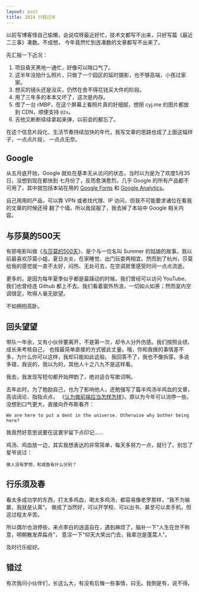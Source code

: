 ```yaml
---
layout: post
title: 2014 行程过半
---
```


以前写博客怪自己偷懒，会说哎呀最近好忙，技术文都写不出来，只好写篇《最近二三事》凑数。不成想，
今年竟然忙到连凑数的文章都写不出来了。

先汇报一下近况：

1. 项目昏天黑地一通忙，好像可以喘口气了。
2. 这半年没拍什么照片，只做了一个园区的延时摄影，也不够高端，小孩过家家。
3. 想买的镜头还是没买，仍然在舍不得花钱买大件的阶段。
4. 用了三年多的本本又坏了，这次是内存。
5. 借了一台 rMBP，在这个屏幕上看照片真的好细腻，想把 cyj.me 的图片都放到 CDN，顺便支持 
   `@2x`。
6. 吉他又断断续续拿起来弹，以前会的都忘了。

在这个信息片段化、生活节奏持续加快的年代，我写文章的思路也成了上面这幅样子，一点点片段，
一点点无奈。

## Google

从五月底开始，Google 就处在基本无从访问的状态，当时以为是为了欢度5月35日，没想到现在都快到
七月份了，反而愈演愈烈，几乎 Google 的所有产品都不可用了，其中就包括本站在用的 
[Google Fonts](http://www.google.com/webfonts) 和 [Google Analytics](www.google.com/analytics)。

自己用用的产品，可以靠 VPN 或者找代理、IP 访问，但我不可能要求诸位在看我的文章的时候还得
翻了个墙。所以我屈服了，我去掉了本站中 Google 相关内容。

## 与莎莫的500天

有部电影叫做《[与莎莫的500天](www.google.com/analytics)》，是个与一位名叫 Summer 
的姑娘的故事。我以前最喜欢莎莫小姐，夏日炎炎，在家睡觉、出门玩耍两相宜。然而到了杭州，莎莫
给我的感觉就一直不太好，闷热、无处可去，在空调房里感受时间一点点流逝。

更多的，是因为每年夏季似乎都是最躁动的时候。我们曾经可以访问 YouTube、我们也曾经连 Github 
都上不去。我们看着窗外热浪，一切如火如荼；然而室内空调很足，吹得人毫无欲望。

不如拥抱高卧。

## 回头望望

带队一年余，又有小伙伴要离开，不是第一次，却令人分外伤感。我们按照业绩、成长来考核自己，
也按最简单直接的方式彼此丈量。哦，你和我做的事情差不多，为什么你可以这样，我却只能如此这般。
我回答不了，我也不像拆穿。多说多错，我说的，我以为的，其他人十之八九不是这样看。

我去，我发现写短句都开始押韵了，绝对适合写歌词啊。

去年此时，为了勉励自己，也为了影响他人，还勉强写了篇半鸡汤半鸡血的文章，高谈阔论、指指点点，
《[认为做前端应当怎样怎样](/life/the-way-lifes-meant-to-be)》。原以为今年可以消停一些，
没想到口气更大，直接向乔布斯看齐：

    We are here to put a dent in the universe. Otherwise why bother being here?

我竟然好意思说要在这寰宇留下点印记……

鸡汤、鸡血放一边，其实我想表达的非常简单，每天多努力一点，就行了。别忘了星爷说过：

    做人没有梦想，和咸鱼有什么分别？

## 行乐须及春

看太多成功学的东西，打太多鸡血，喝太多鸡汤，都容易像老罗那样，“我不为输赢，我就是认真”。
做成了当然好，可以开学校、可以出书、甚至可以卖手机，但这过程太辛苦。

所以偶尔也消停些，来点李白的逍遥自在，遇到麻烦了，脑补一下“人生在世不称意，明朝散发弄扁舟”，
意淫一下“仰天大笑出门去，我辈岂是蓬蒿人”。

及时行乐挺好。

## 错过

有次我问小伙伴们，长这么大，有没有后悔一些事情，曰无。我倒是有，说不得。

